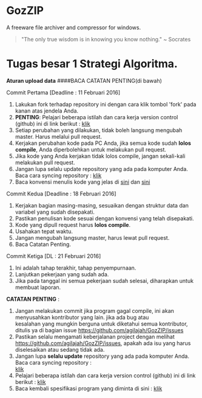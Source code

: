 # GozZIP
A freeware file archiver and compressor for windows.

> "The only true wisdom is in knowing you know nothing."
> ~ Socrates

# Tugas besar 1 Strategi Algoritma.

**Aturan upload data**
####BACA CATATAN PENTING(di bawah)

Commit Pertama [Deadline : 11 Februari 2016]

  1. Lakukan fork terhadap repository ini dengan cara klik tombol 'fork' pada kanan atas jendela Anda.
  2. **PENTING**: Pelajari beberapa istilah dan cara kerja version control (github) ini di link berikut : [klik](https://github.com/agilajah/GozZIP/blob/master/HowTos.md)
  3. Setiap perubahan yang dilakukan, tidak boleh langsung mengubah master. Harus melalui pull request.
  4. Kerjakan perubahan kode pada PC Anda, jika semua kode sudah **lolos compile**, Anda diperbolehkan untuk melakukan pull request.
  5. Jika kode yang Anda kerjakan tidak lolos compile, jangan sekali-kali melakukan pull request.
  6. Jangan lupa selalu update repository yang ada pada komputer Anda. Baca cara syncing repository : [klik](https://help.github.com/articles/syncing-a-fork/)
  7. Baca konvensi menulis kode yang jelas di [sini](http://introcs.cs.princeton.edu/java/11style/) dan [sini](https://github.com/agilajah/GozZIP/blob/master/KonvensiPenulisanKode)

Commit Kedua [Deadline : 18 Februari 2016]

  1. Kerjakan bagian masing-masing, sesuaikan dengan struktur data dan variabel yang sudah disepakati.
  2. Pastikan penulisan kode sesuai dengan konvensi yang telah disepakati.
  3. Kode yang dipull request harus **lolos compile**.
  4. Usahakan tepat waktu.
  5. Jangan mengubah langsung master, harus lewat pull request.
  6. Baca Catatan Penting.

Commit Ketiga [DL : 21 Februari 2016]

  1. Ini adalah tahap terakhir, tahap penyempurnaan.
  2. Lanjutkan pekerjaan yang sudah ada.
  3. Jika pada tanggal ini semua pekerjaan sudah selesai, diharapkan untuk membuat laporan.

**CATATAN PENTING** :
  1. Jangan melakukan commit jika program gagal compile, ini akan menyusahkan kontributor yang lain. jika ada bug atau     
     kesalahan yang mungkin berguna untuk diketahui semua kontributor, ditulis ya di bagian issue        https://github.com/agilajah/GozZIP/issues
  2. Pastikan selalu mengamati keberjalanan project dengan melihat https://github.com/agilajah/GozZIP/issues, apakah ada isu yang harus diselesaikan atau sedang tidak ada.
  3. Jangan lupa **selalu update** repository yang ada pada komputer Anda. Baca cara syncing repository :   
     [klik](https://help.github.com/articles/syncing-a-fork/)
  4. Pelajari beberapa istilah dan cara kerja version control (github) ini di link berikut : [klik](https://github.com/agilajah/GozZIP/blob/master/HowTos.md)
  5. Baca kembali spesifikasi program yang diminta di sini : [klik](http://informatika.stei.itb.ac.id/~rinaldi.munir/Stmik/2015-2016/Tugas-Besar-1-IF2211-Strategi-Algoritma.doc)
